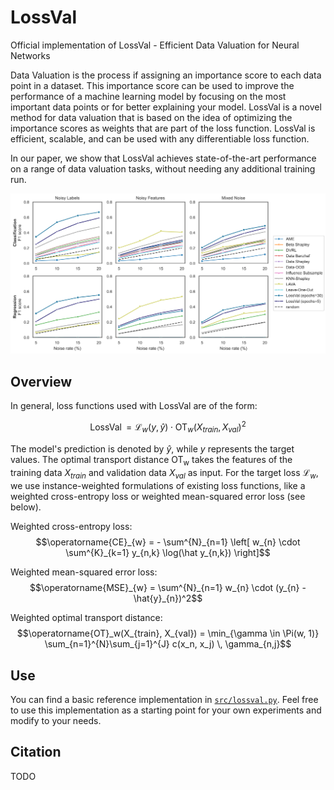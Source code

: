 # LossVal

Official implementation of LossVal - Efficient Data Valuation for Neural Networks

Data Valuation is the process if assigning an importance score to each data point in a dataset. 
This importance score can be used to improve the performance of a machine learning model by focusing on the most important data points or for better explaining your model. 
LossVal is a novel method for data valuation that is based on the idea of optimizing the importance scores as weights that are part of the loss function. LossVal is efficient, scalable, and can be used with any differentiable loss function.

In our paper, we show that LossVal achieves state-of-the-art performance on a range of data valuation tasks, without needing any additional training run. 

<div align='center'>

![f1scores](./figures/exp_1/f1_scores.png)

</div>


## Overview

In general, loss functions used with LossVal are of the form:

$$\operatorname{LossVal} = \mathcal{L}_{w}(y, \hat{y}) \cdot \operatorname{OT}_{w}(X_{train}, X_{val})^{2}$$

The model's prediction is denoted by $\hat{y}$, while $y$ represents the target values. 
The optimal transport distance $\operatorname{OT_{w}}$ takes the features of the training data $X_{train}$ and validation data $X_{val}$ as input. 
For the target loss $\mathcal{L}_{w}$, we use instance-weighted formulations of existing loss functions, like a weighted cross-entropy loss or weighted mean-squared error loss (see below).

Weighted cross-entropy loss:
$$\operatorname{CE}_{w} = - \sum^{N}_{n=1} \left[ w_{n} \cdot \sum^{K}_{k=1} y_{n,k} \log(\hat y_{n,k}) \right]$$

Weighted mean-squared error loss:
$$\operatorname{MSE}_{w} = \sum^{N}_{n=1} w_{n} \cdot (y_{n} - \hat{y}_{n})^2$$

Weighted optimal transport distance:
$$\operatorname{OT}_w(X_{train}, X_{val}) = \min_{\gamma \in \Pi(w, 1)} \sum_{n=1}^{N}\sum_{j=1}^{J} c(x_n, x_j) \, \gamma_{n,j}$$


## Use

You can find a basic reference implementation in [`src/lossval.py`](./src/LossVal.py).  Feel free to use this implementation as a starting point for your own experiments and modify to your needs.


## Citation

TODO